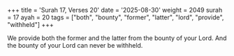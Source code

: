 +++
title = 'Surah 17, Verses 20'
date = '2025-08-30'
weight = 2049
surah = 17
ayah = 20
tags = ["both", "bounty", "former", "latter", "lord", "provide", "withheld"]
+++

We provide both the former and the latter from the bounty of your Lord. And the bounty of your Lord can never be withheld.